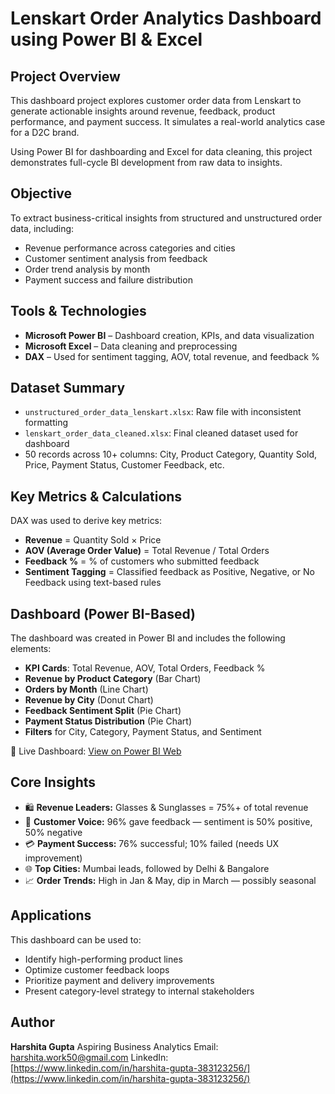 # Lenskart Order Analytics Dashboard using Power BI & Excel

## Project Overview

This dashboard project explores customer order data from Lenskart to generate actionable insights around revenue, feedback, product performance, and payment success. It simulates a real-world analytics case for a D2C brand.

Using Power BI for dashboarding and Excel for data cleaning, this project demonstrates full-cycle BI development from raw data to insights.

## Objective

To extract business-critical insights from structured and unstructured order data, including:

* Revenue performance across categories and cities
* Customer sentiment analysis from feedback
* Order trend analysis by month
* Payment success and failure distribution

## Tools & Technologies

* **Microsoft Power BI** – Dashboard creation, KPIs, and data visualization
* **Microsoft Excel** – Data cleaning and preprocessing
* **DAX** – Used for sentiment tagging, AOV, total revenue, and feedback %

## Dataset Summary

* `unstructured_order_data_lenskart.xlsx`: Raw file with inconsistent formatting
* `lenskart_order_data_cleaned.xlsx`: Final cleaned dataset used for dashboard
* 50 records across 10+ columns: City, Product Category, Quantity Sold, Price, Payment Status, Customer Feedback, etc.

## Key Metrics & Calculations

DAX was used to derive key metrics:

* **Revenue** = Quantity Sold × Price
* **AOV (Average Order Value)** = Total Revenue / Total Orders
* **Feedback %** = % of customers who submitted feedback
* **Sentiment Tagging** = Classified feedback as Positive, Negative, or No Feedback using text-based rules

## Dashboard (Power BI-Based)

The dashboard was created in Power BI and includes the following elements:

* **KPI Cards**: Total Revenue, AOV, Total Orders, Feedback %
* **Revenue by Product Category** (Bar Chart)
* **Orders by Month** (Line Chart)
* **Revenue by City** (Donut Chart)
* **Feedback Sentiment Split** (Pie Chart)
* **Payment Status Distribution** (Pie Chart)
* **Filters** for City, Category, Payment Status, and Sentiment

🔗 Live Dashboard: [View on Power BI Web](https://app.powerbi.com/groups/me/reports/b409fa88-bfba-4c7b-a355-0d9525ba14bf/dd78254f7542a0dcbee3?experience=power-bi)

## Core Insights

* 🛍 **Revenue Leaders:** Glasses & Sunglasses = 75%+ of total revenue
* 💬 **Customer Voice:** 96% gave feedback — sentiment is 50% positive, 50% negative
* 💳 **Payment Success:** 76% successful; 10% failed (needs UX improvement)
* 🌐 **Top Cities:** Mumbai leads, followed by Delhi & Bangalore
* 📈 **Order Trends:** High in Jan & May, dip in March — possibly seasonal

## Applications

This dashboard can be used to:

* Identify high-performing product lines
* Optimize customer feedback loops
* Prioritize payment and delivery improvements
* Present category-level strategy to internal stakeholders

## Author

**Harshita Gupta**
Aspiring Business Analytics
Email: [harshita.work50@gmail.com](mailto:harshita.work50@gmail.com)
LinkedIn: [https://www.linkedin.com/in/harshita-gupta-383123256/](https://www.linkedin.com/in/harshita-gupta-383123256/)
